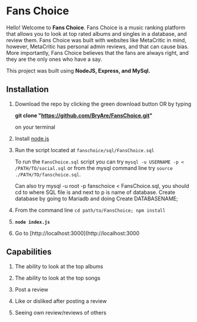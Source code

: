 # Fans Choice 

Hello! Welcome to **Fans Choice**. Fans Choice is a music ranking platform that allows you to look at top rated albums and singles in a database, and review them. Fans Choice was built with websites like MetaCritic in mind, however, MetaCritic has personal admin reviews, and that can cause bias. More importantly, Fans Choice believes that the fans are always right, and they are the only ones who have a say.

This project was built using **NodeJS, Express, and MySql.**

## Installation

1) Download the repo by clicking the green download button OR by typing 

      **git clone "https://github.com/BryAre/FansChoice.git"**

   on your terminal

2) Install [node.js](https://nodejs.org/en/)

3) Run the script located at `fanschoice/sql/FansChoice.sql`

   To run the `FansChoice.sql` script you can try `mysql -u USERNAME -p < /PATH/TO/social.sql` or from the mysql command          line try `source ./PATH/TO/fanschoice.sql`.
   
   Can also try mysql -u root -p fanschoice < FansChoice.sql, you should cd to where SQL file is and next to p is name of        database. Create database by going to Mariadb and doing Create DATABASENAME; 

4) From the command line `cd path/to/FansChoice; npm install`

5) **`node index.js`**

6) Go to [http://localhost:3000](http://localhost:3000

## Capabilities 

1) The ability to look at the top albums

2) The ability to look at the top songs

3) Post a review

4) Like or disliked after posting a review

5) Seeing own review/reviews of others



